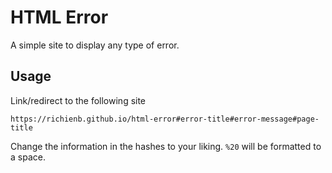 # HTML Error
A simple site to display any type of error.

## Usage
Link/redirect to the following site

`https://richienb.github.io/html-error#error-title#error-message#page-title`

Change the information in the hashes to your liking.
`%20` will be formatted to a space.
